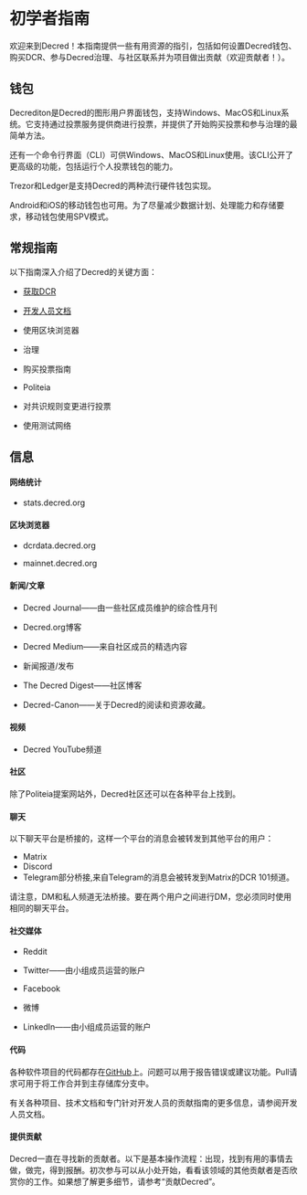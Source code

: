 # 初学者指南

欢迎来到Decred！本指南提供一些有用资源的指引，包括如何设置Decred钱包、购买DCR、参与Decred治理、与社区联系并为项目做出贡献（欢迎贡献者！）。

## 钱包

Decrediton是Decred的图形用户界面钱包，支持Windows、MacOS和Linux系统。它支持通过投票服务提供商进行投票，并提供了开始购买投票和参与治理的最简单方法。

还有一个命令行界面（CLI）可供Windows、MacOS和Linux使用。该CLI公开了更高级的功能，包括运行个人投票钱包的能力。

Trezor和Ledger是支持Decred的两种流行硬件钱包实现。

Android和iOS的移动钱包也可用。为了尽量减少数据计划、处理能力和存储要求，移动钱包使用SPV模式。

## 常规指南

以下指南深入介绍了Decred的关键方面：

- [获取DCR]()

- [开发人员文档]()

- 使用区块浏览器

- 治理

- 购买投票指南

- Politeia

- 对共识规则变更进行投票

- 使用测试网络

## 信息

#### 网络统计

- stats.decred.org

#### 区块浏览器

- dcrdata.decred.org

- mainnet.decred.org

#### 新闻/文章

- Decred Journal——由一些社区成员维护的综合性月刊

- Decred.org博客

- Decred Medium——来自社区成员的精选内容

- 新闻报道/发布

- The Decred Digest——社区博客

- Decred-Canon——关于Decred的阅读和资源收藏。

#### 视频

- Decred YouTube频道

#### 社区

除了Politeia提案网站外，Decred社区还可以在各种平台上找到。

#### 聊天

以下聊天平台是桥接的，这样一个平台的消息会被转发到其他平台的用户：

- Matrix
- Discord
- Telegram部分桥接,来自Telegram的消息会被转发到Matrix的DCR 101频道。

请注意，DM和私人频道无法桥接。要在两个用户之间进行DM，您必须同时使用相同的聊天平台。

#### 社交媒体

- Reddit

- Twitter——由小组成员运营的账户

- Facebook

- 微博

- LinkedIn——由小组成员运营的账户

#### 代码

各种软件项目的代码都存在[GitHub]()上。问题可以用于报告错误或建议功能。Pull请求可用于将工作合并到主存储库分支中。

有关各种项目、技术文档和专门针对开发人员的贡献指南的更多信息，请参阅开发人员文档。

#### 提供贡献

Decred一直在寻找新的贡献者。以下是基本操作流程：出现，找到有用的事情去做，做完，得到报酬。初次参与可以从小处开始，看看该领域的其他贡献者是否欣赏你的工作。如果想了解更多细节，请参考“贡献Decred”。
